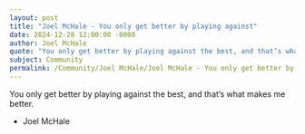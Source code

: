 ```yaml
---
layout: post
title: "Joel McHale - You only get better by playing against"
date: 2024-12-28 12:00:00 -0000
author: Joel McHale
quote: "You only get better by playing against the best, and that’s what makes me better."
subject: Community
permalink: /Community/Joel McHale/Joel McHale - You only get better by playing against
---
```


You only get better by playing against the best, and that’s what makes me better.

- Joel McHale
